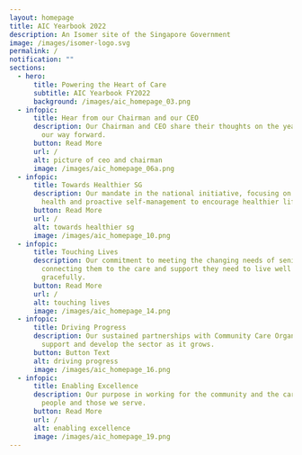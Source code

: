 ```yaml
---
layout: homepage
title: AIC Yearbook 2022
description: An Isomer site of the Singapore Government
image: /images/isomer-logo.svg
permalink: /
notification: ""
sections:
  - hero:
      title: Powering the Heart of Care
      subtitle: AIC Yearbook FY2022
      background: /images/aic_homepage_03.png
  - infopic:
      title: Hear from our Chairman and our CEO
      description: Our Chairman and CEO share their thoughts on the year passed and
        our way forward.
      button: Read More
      url: /
      alt: picture of ceo and chairman
      image: /images/aic_homepage_06a.png
  - infopic:
      title: Towards Healthier SG
      description: Our mandate in the national initiative, focusing on preventive
        health and proactive self-management to encourage healthier lifestyles.
      button: Read More
      url: /
      alt: towards healthier sg
      image: /images/aic_homepage_10.png
  - infopic:
      title: Touching Lives
      description: Our commitment to meeting the changing needs of seniors and
        connecting them to the care and support they need to live well and age
        gracefully.
      button: Read More
      url: /
      alt: touching lives
      image: /images/aic_homepage_14.png
  - infopic:
      title: Driving Progress
      description: Our sustained partnerships with Community Care Organisations to
        support and develop the sector as it grows.
      button: Button Text
      alt: driving progress
      image: /images/aic_homepage_16.png
  - infopic:
      title: Enabling Excellence
      description: Our purpose in working for the community and the care for our
        people and those we serve.
      button: Read More
      url: /
      alt: enabling excellence
      image: /images/aic_homepage_19.png
---
```

